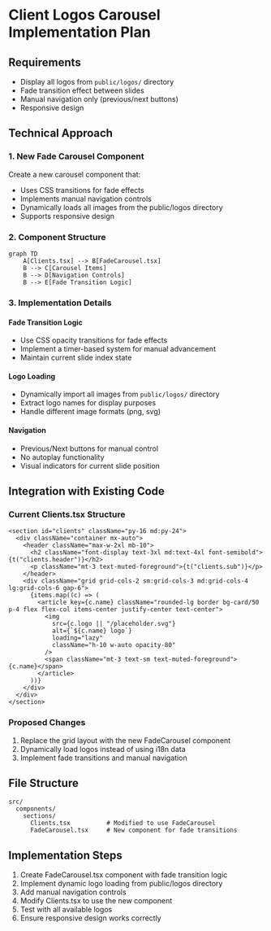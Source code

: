 # Client Logos Carousel Implementation Plan

## Requirements
- Display all logos from `public/logos/` directory
- Fade transition effect between slides
- Manual navigation only (previous/next buttons)
- Responsive design

## Technical Approach

### 1. New Fade Carousel Component
Create a new carousel component that:
- Uses CSS transitions for fade effects
- Implements manual navigation controls
- Dynamically loads all images from the public/logos directory
- Supports responsive design

### 2. Component Structure
```mermaid
graph TD
    A[Clients.tsx] --> B[FadeCarousel.tsx]
    B --> C[Carousel Items]
    B --> D[Navigation Controls]
    B --> E[Fade Transition Logic]
```

### 3. Implementation Details

#### Fade Transition Logic
- Use CSS opacity transitions for fade effects
- Implement a timer-based system for manual advancement
- Maintain current slide index state

#### Logo Loading
- Dynamically import all images from `public/logos/` directory
- Extract logo names for display purposes
- Handle different image formats (png, svg)

#### Navigation
- Previous/Next buttons for manual control
- No autoplay functionality
- Visual indicators for current slide position

## Integration with Existing Code

### Current Clients.tsx Structure
```tsx
<section id="clients" className="py-16 md:py-24">
  <div className="container mx-auto">
    <header className="max-w-2xl mb-10">
      <h2 className="font-display text-3xl md:text-4xl font-semibold">{t("clients.header")}</h2>
      <p className="mt-3 text-muted-foreground">{t("clients.sub")}</p>
    </header>
    <div className="grid grid-cols-2 sm:grid-cols-3 md:grid-cols-4 lg:grid-cols-6 gap-6">
      {items.map((c) => (
        <article key={c.name} className="rounded-lg border bg-card/50 p-4 flex flex-col items-center justify-center text-center">
          <img
            src={c.logo || "/placeholder.svg"}
            alt={`${c.name} logo`}
            loading="lazy"
            className="h-10 w-auto opacity-80"
          />
          <span className="mt-3 text-sm text-muted-foreground">{c.name}</span>
        </article>
      ))}
    </div>
  </div>
</section>
```

### Proposed Changes
1. Replace the grid layout with the new FadeCarousel component
2. Dynamically load logos instead of using i18n data
3. Implement fade transitions and manual navigation

## File Structure
```
src/
  components/
    sections/
      Clients.tsx          # Modified to use FadeCarousel
      FadeCarousel.tsx     # New component for fade transitions
```

## Implementation Steps
1. Create FadeCarousel.tsx component with fade transition logic
2. Implement dynamic logo loading from public/logos directory
3. Add manual navigation controls
4. Modify Clients.tsx to use the new component
5. Test with all available logos
6. Ensure responsive design works correctly